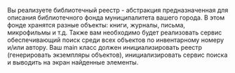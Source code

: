 Вы реализуете библиотечный реестр - абстракция предназначенная для описания библиотечного фонда муниципалитета вашего города. В этом фонде хранятся разные объекты: книги, журналы, письма, микрофильмы и т.д. Также вам необходимо будет реализовать сервис обеспечивающий поиск среди всех объектов по инвентарному номеру и/или автору. Ваш main класс должен инициализировать реестр (генерировать экземпляры объектов), инициализировать сервис поиска и выводить на экран найденные элементы.
